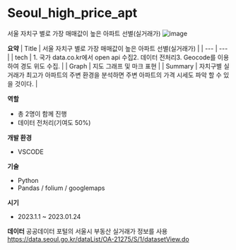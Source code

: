 # Seoul_high_price_apt
서울 자치구 별로 가장 매매값이 높은 아파트 선별(실거래가)
![image](https://github.com/seokcode/Seoul_high_price_apt/assets/98474997/1fb4c6bc-b498-4ad2-ac90-ae0409b6aca3)


**요약**
| Title | 서울 자치구 별로 가장 매매값이 높은 아파트 선별(실거래가) |
| --- | --- |
| tech | 1. 국가 data.co.kr에서 open api 수집2. 데이터 전처리3. Geocode를 이용하여 경도 위도 수집. |
| Graph | 지도 그래프 및 마크 표현 |
| Summary | 자치구별 실거래가 최고가 아파트의 주변 환경을 분석하면 주변 아파트의 가격 시세도 파악 할 수 있을 것이다. |

**역할**
- 총 2명이 함께 진행
- 데이터 전처리(기여도 50%)

**개발 환경**
- VSCODE

**기술**
- Python
- Pandas / folium / googlemaps

**시기**
- 2023.1.1 ~ 2023.01.24

**데이터**
공공데이터 포털의 서울시 부동산 실거래가 정보를 사용
https://data.seoul.go.kr/dataList/OA-21275/S/1/datasetView.do
